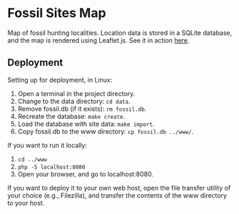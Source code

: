 # Fossil Sites Map

Map of fossil hunting localities.  Location data is stored in a SQLite database, and the map is rendered using Leaflet.js.  See it in action [here](https://fossilsites.goodguyscience.com/).

## Deployment

Setting up for deployment, in Linux:

1. Open a terminal in the project directory.
2. Change to the data directory: `cd data`.
3. Remove fossil.db (if it exists): `rm fossil.db`.
4. Recreate the database: `make create`.
5. Load the database with site data: `make import`.
6. Copy fossil.db to the www directory: `cp fossil.db ../www/`.

If you want to run it locally:

1. `cd ../www`
2. `php -S localhost:8080`
3. Open your browser, and go to localhost:8080.

If you want to deploy it to your own web host, open the file transfer utility of your choice (e.g., Filezilla), and transfer the contents of the www directory to your host.
